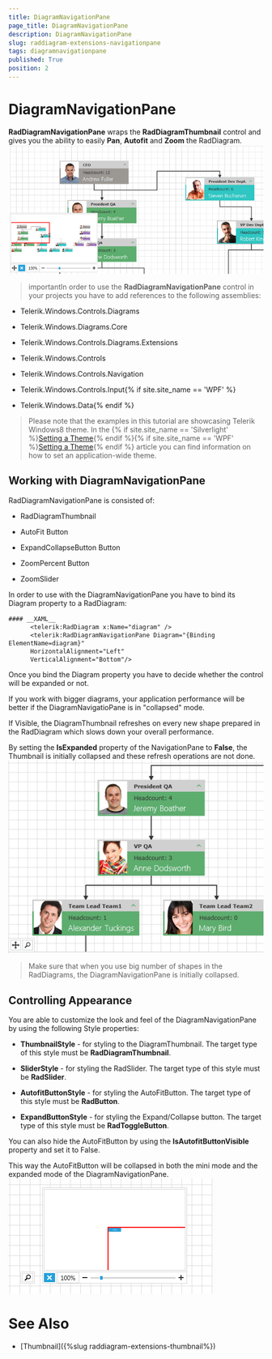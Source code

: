 ```yaml
---
title: DiagramNavigationPane
page_title: DiagramNavigationPane
description: DiagramNavigationPane
slug: raddiagram-extensions-navigationpane
tags: diagramnavigationpane
published: True
position: 2
---
```


# DiagramNavigationPane



__RadDiagramNavigationPane__ wraps the __RadDiagramThumbnail__ control and gives you the ability to easily __Pan__, __Autofit__ and __Zoom__ the RadDiagram.
![raddiagram-extensions-navigationpane](images/raddiagram-extensions-navigationpane.png)

>importantIn order to use the __RadDiagramNavigationPane__ control in your projects you have to add references to the following assemblies:
		

* Telerik.Windows.Controls.Diagrams

* Telerik.Windows.Diagrams.Core

* Telerik.Windows.Controls.Diagrams.Extensions

* Telerik.Windows.Controls

* Telerik.Windows.Controls.Navigation

* Telerik.Windows.Controls.Input{% if site.site_name == 'WPF' %}

* Telerik.Windows.Data{% endif %}

>Please note that the examples in this tutorial are showcasing Telerik Windows8 theme. In the {% if site.site_name == 'Silverlight' %}[Setting a Theme](http://www.telerik.com/help/silverlight/common-styling-apperance-setting-theme.html#Setting_Application-Wide_Built-In_Theme_in_the_Code-Behind){% endif %}{% if site.site_name == 'WPF' %}[Setting a Theme](http://www.telerik.com/help/wpf/common-styling-apperance-setting-theme-wpf.html#Setting_Application-Wide_Built-In_Theme_in_the_Code-Behind){% endif %} article you can find information on how to set an application-wide theme.
		

## Working with DiagramNavigationPane

RadDiagramNavigationPane is consisted of:

* RadDiagramThumbnail

* AutoFit Button

* ExpandCollapseButton Button

* ZoomPercent Button

* ZoomSlider

In order to use with the DiagramNavigationPane you have to bind its Diagram property to a RadDiagram:
		

	#### __XAML__
		  <telerik:RadDiagram x:Name="diagram" />
		  <telerik:RadDiagramNavigationPane Diagram="{Binding ElementName=diagram}"
		  HorizontalAlignment="Left"
		  VerticalAlignment="Bottom"/>
		



Once you bind the Diagram property you have to decide whether the control will be expanded or not.

If you work with bigger diagrams, your application performance will be better if the DiagramNavigatioPane is in "collapsed" mode.

If Visible, the DiagramThumbnail refreshes on every new shape prepared in the RadDiagram which slows down your overall performance.

By setting the __IsExpanded__ property of the NavigationPane to __False__, the Thumbnail is initially collapsed and these refresh operations are not done.
![raddiagram-extension-navigationpane-collapsed](images/raddiagram-extension-navigationpane-collapsed.png)

>Make sure that when you use big number of shapes in the RadDiagrams, the DiagramNavigationPane is initially collapsed.

## Controlling Appearance

You are able to customize the look and feel of the DiagramNavigationPane by using the following Style properties:
		

* __ThumbnailStyle__ - for styling to the DiagramThumbnail. The target type of this style must be __RadDiagramThumbnail__.
			

* __SliderStyle__ - for styling the RadSlider. The target type of this style must be __RadSlider__.
			

* __AutofitButtonStyle__ - for styling the AutoFitButton. The target type of this style must be __RadButton__.
			

* __ExpandButtonStyle__ - for styling the Expand/Collapse button. The target type of this style must be __RadToggleButton__.
			

You can also hide the AutoFitButton by using the __IsAutofitButtonVisible__ property and set it to False.
		

This way the AutoFitButton will be collapsed in both the mini mode and the expanded mode of the DiagramNavigationPane. 
![raddiagram-extensions-navigationpane-autofitcollapsed](images/raddiagram-extensions-navigationpane-autofitcollapsed.png)

# See Also

 * [Thumbnail]({%slug raddiagram-extensions-thumbnail%})
